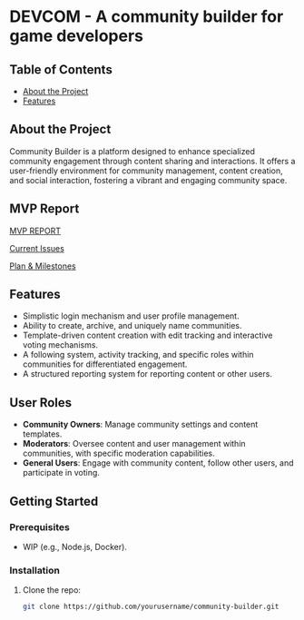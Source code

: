 # DEVCOM - A community builder for game developers

## Table of Contents
- [About the Project](#about-the-project)
- [Features](#features)

## About the Project

Community Builder is a platform designed to enhance specialized community engagement through content sharing and interactions. It offers a user-friendly environment for community management, content creation, and social interaction, fostering a vibrant and engaging community space.

## MVP Report
[MVP REPORT](https://github.com/efestrikesback/SWE-573-Software-Development-Practice/wiki/MVP-REPORT)

[Current Issues](https://github.com/efestrikesback/SWE-573-Software-Development-Practice/issues)

[Plan & Milestones](https://github.com/efestrikesback/SWE-573-Software-Development-Practice/milestones)

## Features

- Simplistic login mechanism and user profile management.
- Ability to create, archive, and uniquely name communities.
- Template-driven content creation with edit tracking and interactive voting mechanisms.
- A following system, activity tracking, and specific roles within communities for differentiated engagement.
- A structured reporting system for reporting content or other users.

## User Roles

- **Community Owners**: Manage community settings and content templates.
- **Moderators**: Oversee content and user management within communities, with specific moderation capabilities.
- **General Users**: Engage with community content, follow other users, and participate in voting.

## Getting Started

### Prerequisites

- WIP (e.g., Node.js, Docker).

### Installation

1. Clone the repo:
   ```sh
   git clone https://github.com/yourusername/community-builder.git
